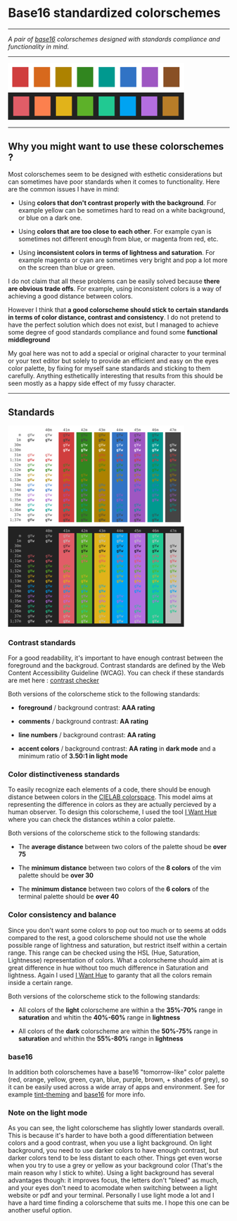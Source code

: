 # Base16 standardized colorschemes


--- 

*A pair of [base16](https://github.com/chriskempson/base16) colorschemes designed with standards compliance and functionality in mind.*

--- 

<img float="left" width="400px" height="auto" src="images/base16_light.png"> <img float="right" width="400px" height="auto" src="images/base16_dark.png">

---

## Why you might want to use these colorschemes ?  

Most colorschemes seem to be designed with esthetic considerations but can sometimes have poor standards when it comes to functionality. Here are the common issues I have in mind:

- Using **colors that don't contrast properly with the background**. For example yellow can be sometimes hard to read on a white background, or blue on a dark one.

- Using **colors that are too close to each other**. For example cyan is sometimes not different enough from blue, or magenta from red, etc.

- Using **inconsistent colors in terms of lightness and saturation**. For example magenta or cyan are sometimes very bright and pop a lot more on the screen than blue or green.

I do not claim that all these problems can be easily solved because **there are obvious trade offs**. For example, using inconsistent colors is a way of achieving a good distance between colors.

However I think that **a good colorscheme should stick to certain standards in terms of color distance, contrast and consistency**. I do not pretend to have the perfect solution which does not exist, but I managed to achieve some degree of good standards compliance and found some **functional middleground**

My goal here was not to add a special or original character to your terminal or your text editor but solely to provide an efficient and easy on the eyes color palette, by fixing for myself sane standards and sticking to them carefully. Anything estheticallly interesting that results from this should be seen mostly as a happy side effect of my fussy character.

---  

## Standards  

<img float="left" width="400px" height="auto" src="images/terminal_light.png"> <img float="right" width="400px" height="auto" src="images/terminal_dark.png">

### Contrast standards  

For a good readability, it's important to have enough contrast between the foreground and the backgroud. Contrast standards are defined by the Web Content Accessibility Guideline (WCAG). You can check if these standards are met here : [contrast checker](https://webaim.org/resources/contrastchecker/)

Both versions of the colorscheme stick  to the following standards:

- **foreground** / background contrast: **AAA rating** 

- **comments** / background contrast: **AA rating** 

- **line numbers** / background contrast: **AA rating** 

- **accent colors** / background contrast: **AA rating**  in **dark mode** and a minimum ratio of **3.50:1 in light mode**

### Color distinctiveness standards  

To easily recognize each elements of a code, there should be enough distance between colors in the [CIELAB colorspace](https://en.wikipedia.org/wiki/CIELAB_color_space). This model aims at representing the difference in colors as they are actually percieved by a human observer. To design this colorscheme, I used the tool [I Want Hue](https://medialab.github.io/iwanthue/) where you can check the distances wtihin a color palette.

Both versions of the colorscheme stick to the following standards:

- The **average distance** between two colors of the palette shoud be **over 75**

- The **minimum distance** between two colors of the **8 colors** of the vim palette should be **over 30**

- The **minimum distance** between two colors of the **6 colors** of the terminal palette should be **over 40**

### Color consistency and balance  

Since you don't want some colors to pop out too much or to seems at odds compared to the rest, a good colorscheme should not use the whole possible range of lightness and saturation, but restrict itself within a certain range. This range can be checked using the HSL (Hue, Saturation, Lightnesse) representation of colors. What a colorscheme should aim at is great difference in hue without too much difference in Saturation and lightness. Again I used [I Want Hue](https://medialab.github.io/iwanthue/) to garanty that all the colors remain inside a certain range.

Both versions of the colorscheme stick to the following standards:

- All colors of the **light** colorscheme are within a the **35%-70%** range in **saturation** and whitin the **40%-60%** range in **lightness**

- All colors of the **dark** colorscheme are within the **50%-75%** range in **saturation** and whithin the **55%-80%** range in **lightness**

### base16 

In addition both colorschemes have a base16 "tomorrow-like" color palette (red, orange, yellow, green, cyan, blue, purple, brown, + shades of grey), so it can be easily used across a wide array of apps and environment. See for example [tint-theming](https://github.com/tinted-theming) and [base16](https://github.com/chriskempson/base16) for more info.

### Note on the light mode

As you can see, the light colorscheme has slightly lower standards overall. This is because it's harder to have both a good differentiation between colors and a good contrast, when you use a light background. On light background, you need to use darker colors to have enough contrast, but darker colors tend to be less distant to each other. Things get even worse when you try to use a grey or yellow as your background color (That's the main reason why I stick to white). Using a light background has several advantages though: it improves focus, the letters don't "bleed" as much, and your eyes don't need to acomodate when switching between a light website or pdf and your terminal. Personally I use light mode a lot and I have a hard time finding a colorscheme that suits me. I hope this one can be another useful option.
